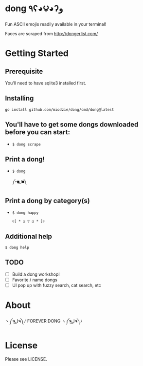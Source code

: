 # dong ٩ʕ◕౪◕ʔو
Fun ASCII emojis readily available in your terminal!

Faces are scraped from http://dongerlist.com/

# Getting Started
## Prerequisite
You'll need to have sqlite3 installed first.

## Installing
`go install github.com/miodzie/dong/cmd/dong@latest`


## You'll have to get some dongs downloaded before you can start:
 - `$ dong scrape`
 
## Print a dong!
- `$ dong`

   `༼⌐■ل͟■༽`

## Print a dong by category(s)
- `$ dong happy` 

   `୧[ * ಡ ▽ ಡ * ]୨`

## Additional help
 `$ dong help`

## TODO
- [ ] Build a dong workshop!
- [ ] Favorite / name dongs
- [ ] UI pop up with fuzzy search, cat search, etc

# About
ヽ༼ຈل͜ຈ༽ﾉ FOREVER DONG ヽ༼ຈل͜ຈ༽ﾉ


# License

Please see LICENSE.
